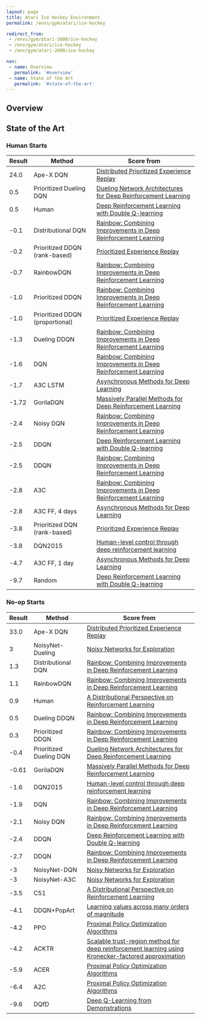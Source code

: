 ```yaml
---
layout: page
title: Atari Ice Hockey Environment
permalink: /envs/gym/atari/ice-hockey

redirect_from:
 - /envs/gym/atari-2600/ice-hockey
 - /env/gym/atari/ice-hockey
 - /env/gym/atari-2600/ice-hockey

nav:
 - name: Overview
   permalink: '#overview'
 - name: State of the Art
   permalink: '#state-of-the-art'
---
```



## Overview

## State of the Art

### Human Starts

| Result | Method | Score from |
|--------|--------|------------|
| 24.0 | Ape-X DQN | [Distributed Prioritized Experience Replay](https://arxiv.org/abs/1803.00933) |
| 0.5 | Prioritized Dueling DQN | [Dueling Network Architectures for Deep Reinforcement Learning](https://arxiv.org/abs/1511.06581) |
| 0.5 | Human | [Deep Reinforcement Learning with Double Q-learning](https://arxiv.org/abs/1509.06461) |
| -0.1 | Distributional DQN | [Rainbow: Combining Improvements in Deep Reinforcement Learning](https://arxiv.org/abs/1710.02298) |
| -0.2 | Prioritized DDQN (rank-based) | [Prioritized Experience Replay](https://arxiv.org/abs/1511.05952) |
| -0.7 | RainbowDQN | [Rainbow: Combining Improvements in Deep Reinforcement Learning](https://arxiv.org/abs/1710.02298) |
| -1.0 | Prioritized DDQN | [Rainbow: Combining Improvements in Deep Reinforcement Learning](https://arxiv.org/abs/1710.02298) |
| -1.0 | Prioritized DDQN (proportional) | [Prioritized Experience Replay](https://arxiv.org/abs/1511.05952) |
| -1.3 | Dueling DDQN | [Rainbow: Combining Improvements in Deep Reinforcement Learning](https://arxiv.org/abs/1710.02298) |
| -1.6 | DQN | [Rainbow: Combining Improvements in Deep Reinforcement Learning](https://arxiv.org/abs/1710.02298) |
| -1.7 | A3C LSTM | [Asynchronous Methods for Deep Learning](https://arxiv.org/abs/1602.01783) |
| -1.72 | GorilaDQN | [Massively Parallel Methods for Deep Reinforcement Learning](https://arxiv.org/abs/1507.04296) |
| -2.4 | Noisy DQN | [Rainbow: Combining Improvements in Deep Reinforcement Learning](https://arxiv.org/abs/1710.02298) |
| -2.5 | DDQN | [Deep Reinforcement Learning with Double Q-learning](https://arxiv.org/abs/1509.06461) |
| -2.5 | DDQN | [Rainbow: Combining Improvements in Deep Reinforcement Learning](https://arxiv.org/abs/1710.02298) |
| -2.8 | A3C | [Rainbow: Combining Improvements in Deep Reinforcement Learning](https://arxiv.org/abs/1710.02298) |
| -2.8 | A3C FF, 4 days | [Asynchronous Methods for Deep Learning](https://arxiv.org/abs/1602.01783) |
| -3.8 | Prioritized DQN (rank-based) | [Prioritized Experience Replay](https://arxiv.org/abs/1511.05952) |
| -3.8 | DQN2015 | [Human-level control through deep reinforcement learning](https://web.stanford.edu/class/psych209/Readings/MnihEtAlHassibis15NatureControlDeepRL.pdf) |
| -4.7 | A3C FF, 1 day | [Asynchronous Methods for Deep Learning](https://arxiv.org/abs/1602.01783) |
| -9.7 | Random | [Deep Reinforcement Learning with Double Q-learning](https://arxiv.org/abs/1509.06461) |

### No-op Starts

| Result | Method | Score from |
|--------|--------|------------|
| 33.0 | Ape-X DQN | [Distributed Prioritized Experience Replay](https://arxiv.org/abs/1803.00933) |
| 3 | NoisyNet-Dueling | [Noisy Networks for Exploration](https://arxiv.org/abs/1706.10295) |
| 1.3 | Distributional DQN | [Rainbow: Combining Improvements in Deep Reinforcement Learning](https://arxiv.org/abs/1710.02298) |
| 1.1 | RainbowDQN | [Rainbow: Combining Improvements in Deep Reinforcement Learning](https://arxiv.org/abs/1710.02298) |
| 0.9 | Human | [A Distributional Perspective on Reinforcement Learning](https://arxiv.org/abs/1707.06887) |
| 0.5 | Dueling DDQN | [Rainbow: Combining Improvements in Deep Reinforcement Learning](https://arxiv.org/abs/1710.02298) |
| 0.3 | Prioritized DDQN | [Rainbow: Combining Improvements in Deep Reinforcement Learning](https://arxiv.org/abs/1710.02298) |
| -0.4 | Prioritized Dueling DQN | [Dueling Network Architectures for Deep Reinforcement Learning](https://arxiv.org/abs/1511.06581) |
| -0.61 | GorilaDQN | [Massively Parallel Methods for Deep Reinforcement Learning](https://arxiv.org/abs/1507.04296) |
| -1.6 | DQN2015 | [Human-level control through deep reinforcement learning](https://web.stanford.edu/class/psych209/Readings/MnihEtAlHassibis15NatureControlDeepRL.pdf) |
| -1.9 | DQN | [Rainbow: Combining Improvements in Deep Reinforcement Learning](https://arxiv.org/abs/1710.02298) |
| -2.1 | Noisy DQN | [Rainbow: Combining Improvements in Deep Reinforcement Learning](https://arxiv.org/abs/1710.02298) |
| -2.4 | DDQN | [Deep Reinforcement Learning with Double Q-learning](https://arxiv.org/abs/1509.06461) |
| -2.7 | DDQN | [Rainbow: Combining Improvements in Deep Reinforcement Learning](https://arxiv.org/abs/1710.02298) |
| -3 | NoisyNet-DQN | [Noisy Networks for Exploration](https://arxiv.org/abs/1706.10295) |
| -3 | NoisyNet-A3C | [Noisy Networks for Exploration](https://arxiv.org/abs/1706.10295) |
| -3.5 | C51 | [A Distributional Perspective on Reinforcement Learning](https://arxiv.org/abs/1707.06887) |
| -4.1 | DDQN+PopArt | [Learning values across many orders of magnitude](https://arxiv.org/abs/1602.07714) |
| -4.2 | PPO | [Proximal Policy Optimization Algorithms](https://arxiv.org/abs/1707.06347) |
| -4.2 | ACKTR | [Scalable trust-region method for deep reinforcement learning using Kronecker-factored approximation](https://arxiv.org/abs/1708.05144) |
| -5.9 | ACER | [Proximal Policy Optimization Algorithms](https://arxiv.org/abs/1707.06347) |
| -6.4 | A2C | [Proximal Policy Optimization Algorithms](https://arxiv.org/abs/1707.06347) |
| -9.6 | DQfD | [Deep Q-Learning from Demonstrations](https://arxiv.org/abs/1704.03732) |

